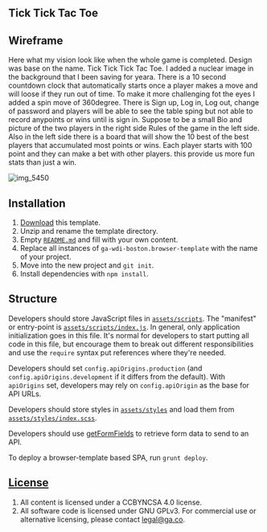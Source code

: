 ## Tick Tick Tac Toe ##

## Wireframe ##
Here what my vision look like when the whole game is completed.
Design was base on the name. Tick Tick Tick Tac Toe. 
I added a nuclear image in the background that I been saving for yeara.
There is a 10 second countdown clock that automatically starts once a player makes a move and will loose if they run out of time.
To make it more challenging fot the eyes I added a spin move of 360degree.
There is Sign up, Log in, Log out, change of password and players will be able to see the table sping but not able to record anypoints or wins until is sign in.
Suppose to be a small Bio and picture of the two players in the right side
Rules of the game in the left side. 
Also in the left side there is a board that will show the 10 best of the best players that accumulated most points or wins. 
Each player starts with 100 point and they can make a bet with other players. this provide us more fun stats than just a win.



![img_5450](https://user-images.githubusercontent.com/29930126/29295517-d0602c16-8122-11e7-8128-473d5ead4bc8.jpeg)



## Installation

1.  [Download](../../archive/master.zip) this template.
1.  Unzip and rename the template directory.
1.  Empty [`README.md`](README.md) and fill with your own content.
1.  Replace all instances of `ga-wdi-boston.browser-template` with the name of your project.
1.  Move into the new project and `git init`.
1.  Install dependencies with `npm install`.

## Structure

Developers should store JavaScript files in [`assets/scripts`](assets/scripts).
The "manifest" or entry-point is
[`assets/scripts/index.js`](assets/scripts/index.js). In general, only
application initialization goes in this file. It's normal for developers to
start putting all code in this file, but encourage them to break out different
responsibilities and use the `require` syntax put references where they're
needed.

Developers should set `config.apiOrigins.production` (and
`config.apiOrigins.development` if it differs from the default).  With
`apiOrigins` set, developers may rely on `config.apiOrigin` as the base for API
URLs.

Developers should store styles in [`assets/styles`](assets/styles) and load them
from [`assets/styles/index.scss`](assets/styles/index.scss).

Developers should use [getFormFields](forms.md) to retrieve form data to send to
an API.

To deploy a browser-template based SPA, run `grunt deploy`.



## [License](LICENSE)

1.  All content is licensed under a CC­BY­NC­SA 4.0 license.
1.  All software code is licensed under GNU GPLv3. For commercial use or
    alternative licensing, please contact legal@ga.co.
